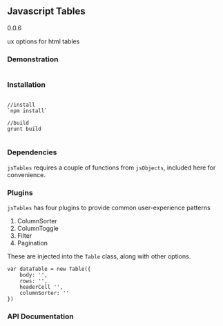 ## Javascript Tables

0.0.6

ux options for html tables

### Demonstration

```

```

### Installation

```

//install
`npm install`

//build
grunt build


```

### Dependencies

`jsTables` requires a couple of functions from `jsObjects`, included here for convenience. 

### Plugins

`jsTables` has four plugins to provide common user-experience patterns 

1. ColumnSorter
2. ColumnToggle
3. Filter
4. Pagination

These are injected into the `Table` class, along with other options.

```
var dataTable = new Table({
    body: '',
    rows: '',
    headerCell '',
    columnSorter: ''
})

```


### API Documentation

